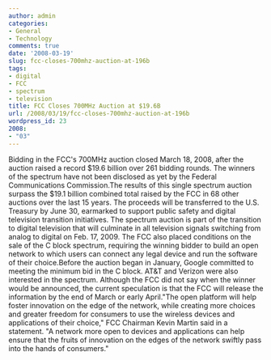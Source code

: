 ```yaml
---
author: admin
categories:
- General
- Technology
comments: true
date: '2008-03-19'
slug: fcc-closes-700mhz-auction-at-196b
tags:
- digital
- FCC
- spectrum
- television
title: FCC Closes 700MHz Auction at $19.6B
url: /2008/03/19/fcc-closes-700mhz-auction-at-196b
wordpress_id: 23
2008:
- "03"
---
```



Bidding in the FCC's 700MHz auction closed March 18, 2008, after the auction raised a record $19.6 billion over 261 bidding rounds. The winners of the spectrum have not been disclosed as yet by the Federal Communications Commission.The results of this single spectrum auction surpass the $19.1 billion combined total raised by the FCC in 68 other auctions over the last 15 years. The proceeds will be transferred to the U.S. Treasury by June 30, earmarked to support public safety and digital television transition initiatives. The spectrum auction is part of the transition to digital television that will culminate in all television signals switching from analog to digital on Feb. 17, 2009. The FCC also placed conditions on the sale of the C block spectrum, requiring the winning bidder to build an open network to which users can connect any legal device and run the software of their choice.Before the auction began in January, Google committed to meeting the minimum bid in the C block. AT&T and Verizon were also interested in the spectrum. Although the FCC did not say when the winner would be announced, the current speculation is that the FCC will release the information by the end of March or early April."The open platform will help foster innovation on the edge of the network, while creating more choices and greater freedom for consumers to use the wireless devices and applications of their choice," FCC Chairman Kevin Martin said in a statement. "A network more open to devices and applications can help ensure that the fruits of innovation on the edges of the network swiftly pass into the hands of consumers."
